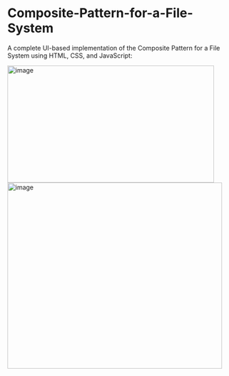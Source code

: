 # Composite-Pattern-for-a-File-System
A complete UI-based implementation of the Composite Pattern for a File System using HTML, CSS, and JavaScript:


<img width="463" height="263" alt="image" src="https://github.com/user-attachments/assets/d0af5980-c049-4de5-8916-65a6834ebe04" />








<img width="481" height="418" alt="image" src="https://github.com/user-attachments/assets/ef9c0ff7-da99-42a9-a4d7-c81bd461a70e" />

